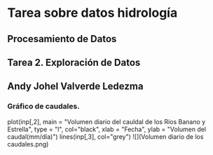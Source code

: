 # Tarea sobre datos hidrología  
## Procesamiento de Datos  
## Tarea 2. Exploración de Datos  
## Andy Johel Valverde Ledezma  

### Gráfico de caudales.
plot(inp[,2],
     main = "Volumen diario del cauldal de los Ríos Banano y Estrella",
     type = "l", col="black", xlab = "Fecha",
     ylab = "Volumen del caudal(mm/día)")
lines(inp[,3],
      col="grey")
![](Volumen diario de los caudales.png)
